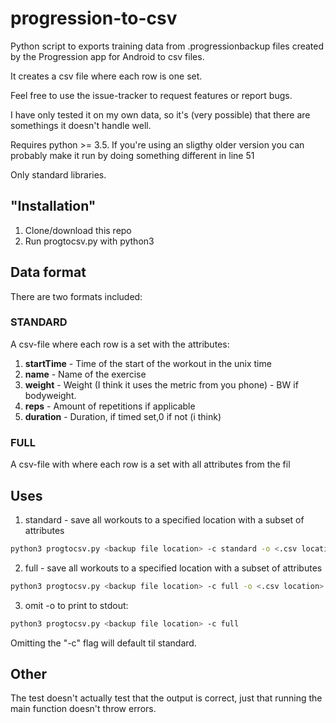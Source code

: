 # progression-to-csv
Python script to exports training data from .progressionbackup files created by the Progression app for Android to csv files.

It creates a csv file where each row is one set.

Feel free to use the issue-tracker to request features or report bugs.

I have only tested it on my own data, so it's (very possible) that there are somethings it doesn't handle well.

Requires python >= 3.5. If you're using an sligthy older version you can probably make it run by doing something different in line 51

Only standard libraries.
## "Installation"
1. Clone/download this repo
2. Run progtocsv.py with python3

## Data format

There are two formats included:

### STANDARD

A csv-file where each row is a set with the attributes:

1. **startTime** - Time of the start of the workout in the unix time
2. **name** - Name of the exercise
3. **weight** - Weight (I think it uses the metric from you phone) - BW if bodyweight.
4. **reps** - Amount of repetitions if applicable
5. **duration** - Duration, if timed set,0 if not (i think)

### FULL

A csv-file with where each row is a set with all attributes from the fil

## Uses
1. standard - save all workouts to a specified location with a subset of attributes

```bash
python3 progtocsv.py <backup file location> -c standard -o <.csv location>
```

2. full - save all workouts to a specified location with a subset of attributes

```bash
python3 progtocsv.py <backup file location> -c full -o <.csv location>
```
3. omit -o to print to stdout:

```bash
python3 progtocsv.py <backup file location> -c full
```

Omitting the "-c" flag will default til standard.

## Other
The test doesn't actually test that the output is correct, just that running the main function doesn't throw errors.

